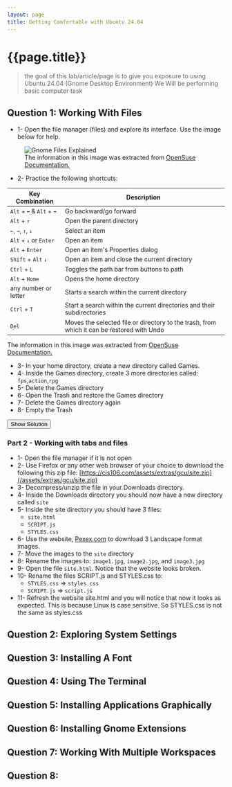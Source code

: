 ```yaml
---
layout: page
title: Getting Comfortable with Ubuntu 24.04
---
```


# {{page.title}}

> the goal of this lab/article/page is to give you exposure to using Ubuntu 24.04 (Gnome Desktop Environment)
> We Will be performing basic computer task

## Question 1: Working With Files
* 1- Open the file manager (files) and explore its interface. Use the image below for help.
<figure> 
    <img alt="Gnome Files Explained" src="https://docs.google.com/drawings/d/e/2PACX-1vTOX72_4rHSKoPwHDEjGcBzmgYp-RjnV2OqrjtPmHw8ne0GJ8arXbWDRTYt9_H2HnH5mhxS2OKHz5zD/pub?w=2005&h=1070"/>
    <figcaption> The information in this image was extracted from <a href="https://documentation.suse.com/sles/15-SP6/html/SLES-all/cha-gnomeuser-use.html">OpenSuse Documentation.</a></figcaption>
</figure>

* 2- Practice the following shortcuts:

| Key Combination           | Description                                                                                |
| ------------------------- | ------------------------------------------------------------------------------------------ |
| `Alt` + `⬅` & `Alt` + `➡` | Go backward/go forward                                                                     |
| `Alt` +  `↑`              | Open the parent directory                                                                  |
| `←`, `→`, `↑`, `↓`        | Select an item                                                                             |
| `Alt` + `↓` or `Enter`    | Open an item                                                                               |
| `Alt` + `Enter`           | Open an item's Properties dialog                                                           |
| `Shift` + `Alt` `↓`       | Open an item and close the current directory                                               |
| `Ctrl` + `L`              | Toggles the path bar from buttons to path                                                  |
| `Alt` + `Home`            | Opens the home directory                                                                   |
| any number or letter      | Starts a search within the current directory                                               |
| `Ctrl` + `T`              | Start a search within the current directories and their subdirectories                     |
| `Del`                     | Moves the selected file or directory to the trash, from which it can be restored with Undo |

 <figcaption> The information in this image was extracted from <a href="https://documentation.suse.com/sles/15-SP6/html/SLES-all/cha-gnomeuser-use.html#sec-gnomeuser-use-nautilus-shortcuts">OpenSuse Documentation.</a></figcaption>


* 3- In your home directory, create a new directory called Games.
* 4- Inside the Games directory, create 3 more directories called: `fps`,`action`,`rpg`
* 5- Delete the Games directory
* 6- Open the Trash and restore the Games directory
* 7- Delete the Games directory again
* 8- Empty the Trash


<button class="btn btn-primary fs-5 mb-4 mb-md-0 mr-2" name="SolutionShow" 
    onclick="var x = document.getElementById('files-practice1');if (x.style.display === 'none') {x.style.display = 'block';} else {x.style.display = 'none';}">Show Solution</button>
<p align="center" style="display:none" id='files-practice1'><img src="/assets/extras/gcu/files-practice.gif"/></p>


### Part 2 - Working with tabs and files

* 1- Open the file manager if it is not open
* 2- Use Firefox or any other web browser of your choice to download the following this zip file: [https://cis106.com/assets/extras/gcu/site.zip](/assets/extras/gcu/site.zip)
* 3- Decompress/unzip the file in your Downloads directory.
* 4- Inside the Downloads directory you should now have a new directory called `site`
* 5- Inside the site directory you should have 3 files:
  * `site.html`
  * `SCRIPT.js`
  * `STYLES.css`
* 6- Use the website, [Pexex.com](https//pexels.com) to download 3 Landscape format images. 
* 7- Move the images to the `site` directory
* 8- Rename the images to: `image1.jpg`, `image2.jpg`, and `image3.jpg`
* 9- Open the file `site.html`. Notice that the website looks broken. 
* 10- Rename the files SCRIPT.js and STYLES.css to:
  * `STYLES.css` => `styles.css`
  * `SCRIPT.js` => `script.js`
* 11- Refresh the website site.html and you will notice that now it looks as expected. This is because Linux is case sensitive. So STYLES.css is not the same as styles.css 



## Question 2: Exploring System Settings

## Question 3: Installing A Font

## Question 4: Using The Terminal

## Question 5: Installing Applications Graphically 

## Question 6: Installing Gnome Extensions

## Question 7: Working With Multiple Workspaces

## Question 8: 